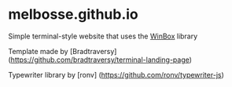 # melbosse.github.io

Simple terminal-style website that uses the [WinBox](https://github.com/nextapps-de/winbox) library

Template made by [Bradtraversy] (https://github.com/bradtraversy/terminal-landing-page) 

Typewriter library by [ronv] (https://github.com/ronv/typewriter-js)